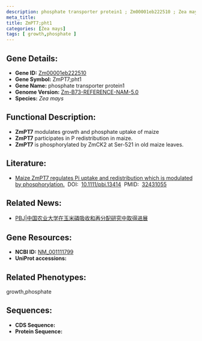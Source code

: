 ```yaml
---
description: phosphate transporter protein1 ; Zm00001eb222510 ; Zea mays
meta_title:
title: ZmPT7;pht1
categories: [Zea mays]
tags: [ growth,phosphate ]
---
```


## Gene Details:
- **Gene ID:**	[Zm00001eb222510]()
- **Gene Symbol:** ZmPT7;pht1
- **Gene Name:** phosphate transporter protein1
- **Genome Version:** [Zm-B73-REFERENCE-NAM-5.0]()
- **Species:** *Zea mays*

## Functional Description:
   - **ZmPT7** modulates growth and phosphate uptake of maize
   - **ZmPT7** participates in P redistribution in maize.
   - **ZmPT7** is phosphorylated by ZmCK2 at Ser-521 in old maize leaves.

## Literature:
   - [Maize ZmPT7 regulates Pi uptake and redistribution which is modulated by phosphorylation.]( https://onlinelibrary.wiley.com/doi/10.1111/pbi.13414)&nbsp;&nbsp;DOI:&nbsp;&nbsp;[10.1111/pbi.13414](https://onlinelibrary.wiley.com/doi/10.1111/pbi.13414)&nbsp;&nbsp;PMID:&nbsp;&nbsp;[32431055](https://pubmed.ncbi.nlm.nih.gov/32431055/)

## Related News:
   - [PBJ|中国农业大学在玉米磷吸收和再分配研究中取得进展](https://mp.weixin.qq.com/s?__biz=MzIyOTY2NDYyNQ==&mid=2247495790&idx=4&sn=bfb3a905fe56ac0e477162e0100504ce&chksm=e8bd8270dfca0b66449c5966f6445f7c49744da612838915719b777677b7e52a66e6c6655a88&scene=27#wechat_redirect)

## Gene Resources:
- **NCBI ID:** [NM_001111799](https://www.ncbi.nlm.nih.gov/gene/?term=NM_001111799)
- **UniProt accessions:** [](https://www.uniprot.org/uniprotkb//entry)

## Related Phenotypes:
growth,phosphate

## Sequences:
- **CDS Sequence:**
- **Protein Sequence:**
